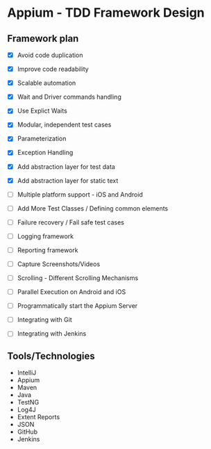 # Appium - TDD Framework Design

## Framework plan
- [x] Avoid code duplication
- [x] Improve code readability
- [x] Scalable automation
- [x] Wait and Driver commands handling
- [x] Use Explict Waits
- [x] Modular, independent test cases
- [x] Parameterization
- [x] Exception Handling
- [x] Add abstraction layer for test data
- [x] Add abstraction layer for static text
- [ ] Multiple platform support - iOS and Android
- [ ] Add More Test Classes / Defining common elements
- [ ] Failure recovery / Fail safe test cases
- [ ] Logging framework
- [ ] Reporting framework
- [ ] Capture Screenshots/Videos
- [ ] Scrolling - Different Scrolling Mechanisms
- [ ] Parallel Execution on Android and iOS
- [ ] Programmatically start the Appium Server
- [ ] Integrating with Git
- [ ] Integrating with Jenkins


## Tools/Technologies
- IntelliJ
- Appium
- Maven
- Java
- TestNG
- Log4J
- Extent Reports
- JSON
- GitHub
- Jenkins